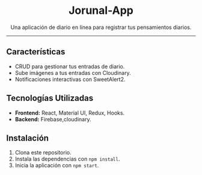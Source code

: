 <h1 align="center">Jorunal-App</h1>


<p align="center">Una aplicación de diario en línea para registrar tus pensamientos diarios.</p>

---

## Características

- CRUD para gestionar tus entradas de diario.
- Sube imágenes a tus entradas con Cloudinary.
- Notificaciones interactivas con SweetAlert2.

## Tecnologías Utilizadas

- **Frontend:** React, Material UI, Redux, Hooks.
- **Backend:** Firebase,cloudinary.

## Instalación

1. Clona este repositorio.
2. Instala las dependencias con `npm install`.
3. Inicia la aplicación con `npm start`.

</div>
